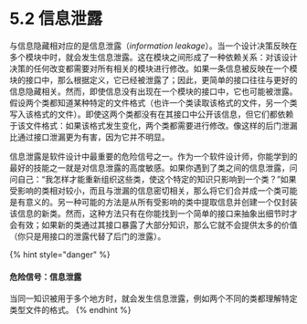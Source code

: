 # 5.2 信息泄露

与信息隐藏相对应的是信息泄露（_information leakage_）。当一个设计决策反映在多个模块中时，就会发生信息泄露。这在模块之间形成了一种依赖关系：对该设计决策的任何改变都需要对所有相关的模块进行修改。如果一条信息被反映在一个模块的接口中，那么根据定义，它已经被泄露了；因此，更简单的接口往往与更好的信息隐藏相关。然而，即使信息没有出现在一个模块的接口中，它也可能被泄露。假设两个类都知道某种特定的文件格式（也许一个类读取该格式的文件，另一个类写入该格式的文件）。即使这两个类都没有在其接口中公开该信息，但它们都依赖于该文件格式：如果该格式发生变化，两个类都需要进行修改。像这样的后门泄漏比通过接口泄漏更为有害，因为它并不明显。

信息泄露是软件设计中最重要的危险信号之一。作为一个软件设计师，你能学到的最好的技能之一就是对信息泄露的高度敏感。如果你遇到了类之间的信息泄露，问问自己：“我怎样才能重新组织这些类，使这个特定的知识只影响到一个类？”如果受影响的类相对较小，而且与泄漏的信息密切相关，那么将它们合并成一个类可能是有意义的。另一种可能的方法是从所有受影响的类中提取信息并创建一个仅封装该信息的新类。然而，这种方法只有在你能找到一个简单的接口来抽象出细节时才会有效；如果新的类通过其接口暴露了大部分知识，那么它就不会提供太多的价值（你只是用接口的泄露代替了后门的泄露）。

{% hint style="danger" %}
#### 危险信号：信息泄露

当同一知识被用于多个地方时，就会发生信息泄露，例如两个不同的类都理解特定类型文件的格式。
{% endhint %}
